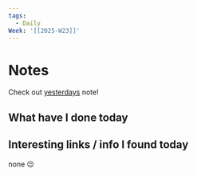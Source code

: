 ```yaml
---
tags:
  - Daily
Week: '[[2025-W23]]'
---
```


# Notes

Check out [yesterdays](2025-06-04) note!

## What have I done today

## Interesting links / info I found today

none 😔

